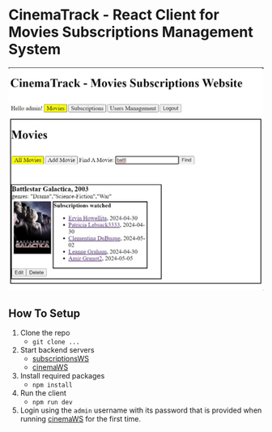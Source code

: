 # CinemaTrack - React Client for Movies Subscriptions Management System

![client-movie-search](../images/client-movie-search.jpg)

## How To Setup

1. Clone the repo
   - `git clone ...`
2. Start backend servers
   - [subscriptionsWS](../subscriptionsWS/ReadMe.md)
   - [cinemaWS](../cinemaWS/ReadMe.md)
3. Install required packages
   - `npm install`
4. Run the client
   - `npm run dev`
5. Login using the `admin` username with its password that is provided when running [cinemaWS](../cinemaWS/ReadMe.md) for the first time.
